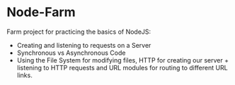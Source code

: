 # Node-Farm
Farm project for practicing the basics of NodeJS:
- Creating and listening to requests on a Server
- Synchronous vs Asynchronous Code
- Using the File System for modifying files, HTTP for creating our server + listening to HTTP requests and URL modules for routing to different URL links.

